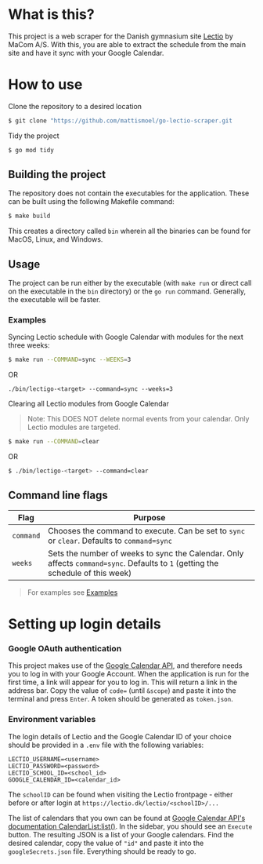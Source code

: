 # What is this?

This project is a web scraper for the Danish gymnasium site [Lectio](https://lectio.dk) by MaCom A/S. With this, you are able to extract the schedule from the main site and have it sync with your Google Calendar.


# How to use

Clone the repository to a desired location

```bash
$ git clone "https://github.com/mattismoel/go-lectio-scraper.git
```

Tidy the project

```bash
$ go mod tidy
```

## Building the project

The repository does not contain the executables for the application. These can be built using the following Makefile command:

```bash
$ make build
```

This creates a directory called `bin` wherein all the binaries can be found for MacOS, Linux, and Windows.

## Usage

The project can be run either by the executable (with `make run` or direct call on the executable in the `bin` directory) or the `go run` command. Generally, the executable will be faster.

### Examples 

Syncing Lectio schedule with Google Calendar with modules for the next three weeks:

```bash
$ make run --COMMAND=sync --WEEKS=3
```
OR
```
./bin/lectigo-<target> --command=sync --weeks=3
```

Clearing all Lectio modules from Google Calendar
> Note: This DOES NOT delete normal events from your calendar. Only Lectio modules are targeted.

```bash
$ make run --COMMAND=clear
```
OR
```bash
$ ./bin/lectigo-<target> --command=clear
```
## Command line flags

| Flag      | Purpose                                                                                                                         |
|-----------|---------------------------------------------------------------------------------------------------------------------------------|
| `command` | Chooses the command to execute. Can be set to `sync` or `clear`. Defaults to `command=sync`                                     | 
| `weeks`   | Sets the number of weeks to sync the Calendar. Only affects `command=sync`. Defaults to `1` (getting the schedule of this week) |

> For examples see [Examples](https://github.com/mattismoel/go-lectio-scraper#examples)

# Setting up login details

### Google OAuth authentication

This project makes use of the [Google Calendar API](google.golang.org/api/calendar/v3), and therefore needs you to log in with your Google Account. When the application is run for the first time, a link will appear for you to log in. This will return a link in the address bar. Copy the value of `code=` (until `&scope`) and paste it into the terminal and press `Enter`. A token should be generated as `token.json`.


### Environment variables

The login details of Lectio and the Google Calendar ID of your choice should be provided in a `.env` file with the following variables:

```
LECTIO_USERNAME=<username>
LECTIO_PASSWORD=<password>
LECTIO_SCHOOL_ID=<school_id>
GOOGLE_CALENDAR_ID=<calendar_id>
```

The `schoolID` can be found when visiting the Lectio frontpage - either before or after login at `https://lectio.dk/lectio/<schoolID>/...` 

The list of calendars that you own can be found at [Google Calendar API's documentation CalendarList:list()](https://developers.google.com/calendar/api/v3/reference/calendarList/list). In the sidebar, you should see an `Execute` button. The resulting JSON is a list of your Google calendars. Find the desired calendar, copy the value of `"id"` and paste it into the `googleSecrets.json` file. Everything should be ready to go.

